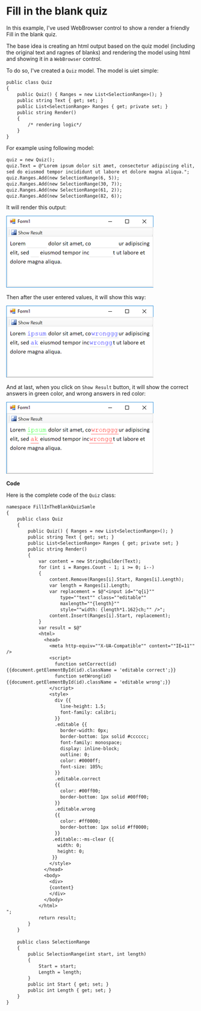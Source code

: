 # Fill in the blank quiz

In this example, I've used WebBrowser control to show a render a friendly Fill in the blank quiz.


The base idea is creating an html output based on the quiz model (including the original text and ragnes of blanks) and rendering the model using html and showing it in a `WebBrowser` control.

To do so, I've created a `Quiz` model. The model is		uiet simple:

	public class Quiz
	{
		public Quiz() { Ranges = new List<SelectionRange>(); }
		public string Text { get; set; }
		public List<SelectionRange> Ranges { get; private set; }
		public string Render()
		{
			/* rendering logic*/
		}
	}

For example using following model:

    quiz = new Quiz();
    quiz.Text = @"Lorem ipsum dolor sit amet, consectetur adipiscing elit, sed do eiusmod tempor incididunt ut labore et dolore magna aliqua.";
    quiz.Ranges.Add(new SelectionRange(6, 5));
    quiz.Ranges.Add(new SelectionRange(30, 7));
    quiz.Ranges.Add(new SelectionRange(61, 2));
    quiz.Ranges.Add(new SelectionRange(82, 6));

It will render this output:

![fill in the blank - initial](1.png)

Then after the user entered values, it will show this way:

![fill in the blank - having answers](2.png)

And at last, when you click on `Show Result` button, it will show the correct answers in green color, and wrong answers in red color:

![fill in the blank - showing results](3.png)

**Code**

Here is the complete code of the `Quiz` class:

	namespace FillInTheBlankQuizSamle
	{
		public class Quiz
		{
			public Quiz() { Ranges = new List<SelectionRange>(); }
			public string Text { get; set; }
			public List<SelectionRange> Ranges { get; private set; }
			public string Render()
			{
				var content = new StringBuilder(Text);
				for (int i = Ranges.Count - 1; i >= 0; i--)
				{
					content.Remove(Ranges[i].Start, Ranges[i].Length);
					var length = Ranges[i].Length;
					var replacement = $@"<input id=""q{i}"" 
						type=""text"" class=""editable""
						maxlength=""{length}"" 
						style=""width: {length*1.162}ch;"" />";
					content.Insert(Ranges[i].Start, replacement);
				}
				var result = $@"
				<html>
				  <head>
					<meta http-equiv=""X-UA-Compatible"" content=""IE=11"" />
					<script>
					  function setCorrect(id){{document.getElementById(id).className = 'editable correct';}}
					  function setWrong(id){{document.getElementById(id).className = 'editable wrong';}}
					</script>
					<style>
					  div {{
						line-height: 1.5;
						font-family: calibri;
					  }}
					  .editable {{
						border-width: 0px;
						border-bottom: 1px solid #cccccc;
						font-family: monospace;
						display: inline-block;
						outline: 0;
						color: #0000ff;
						font-size: 105%;
					  }}
					  .editable.correct
					  {{    
						color: #00ff00;
						border-bottom: 1px solid #00ff00;
					  }}
					  .editable.wrong
					  {{    
						color: #ff0000;
						border-bottom: 1px solid #ff0000;
					  }}
					 .editable::-ms-clear {{
					   width: 0;
					   height: 0;
					 }}
					</style>
				  </head>
				  <body>
					<div>
					{content}
					</div>
				  </body>
				</html>
	";
				return result;
			}
		}

		public class SelectionRange
		{
			public SelectionRange(int start, int length)
			{
				Start = start;
				Length = length;
			}
			public int Start { get; set; }
			public int Length { get; set; }
		}
	}
